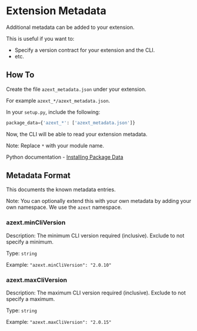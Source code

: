 Extension Metadata
==================

Additional metadata can be added to your extension.

This is useful if you want to:
- Specify a version contract for your extension and the CLI.
- etc.


How To
------

Create the file `azext_metadata.json` under your extension.

For example `azext_*/azext_metadata.json`.

In your `setup.py`, include the following:
``` python
package_data={'azext_*': ['azext_metadata.json']}
```

Now, the CLI will be able to read your extension metadata.

Note: Replace `*` with your module name.

Python documentation - [Installing Package Data](https://docs.python.org/2/distutils/setupscript.html#installing-package-data)


Metadata Format
---------------

This documents the known metadata entries.

Note: You can optionally extend this with your own metadata by adding your own namespace. We use the `azext` namespace.

### azext.minCliVersion
Description: The minimum CLI version required (inclusive).
Exclude to not specify a minimum.

Type: `string`

Example: `"azext.minCliVersion": "2.0.10"`

### azext.maxCliVersion
Description: The maximum CLI version required (inclusive).
Exclude to not specify a maximum.

Type: `string`

Example: `"azext.maxCliVersion": "2.0.15"`


